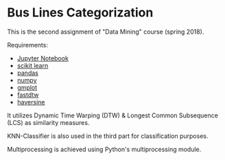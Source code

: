 # Bus Lines Categorization

This is the second assignment of "Data Mining" course (spring 2018).

Requirements:
  * [Jupyter Notebook](http://jupyter.org/install)
  * [scikit learn](http://scikit-learn.org/stable/install.html)
  * [pandas](https://pandas.pydata.org/pandas-docs/stable/install.html)
  * [numpy](https://docs.scipy.org/doc/numpy/user/install.html)
  * [gmplot](https://pypi.org/project/gmplot/)
  * [fastdtw](https://pypi.org/project/fastdtw/)
  * [haversine](https://pypi.org/project/haversine/)

It utilizes Dynamic Time Warping (DTW) & Longest Common Subsequence (LCS) as similarity measures.    

KNN-Classifier is also used in the third part for classification purposes.    

Multiprocessing is achieved using Python's multiprocessing module.

